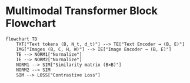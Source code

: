 # Multimodal Transformer Block Flowchart

```mermaid
flowchart TD
    TXT["Text tokens (B, N_t, d_t)"] --> TE["Text Encoder → (B, E)"]
    IMG["Images (B, C, H, W)"] --> IE["Image Encoder → (B, E)"]
    TE --> NORM1["Normalize"]
    IE --> NORM2["Normalize"]
    NORM1 --> SIM["Similarity matrix (B×B)"]
    NORM2 --> SIM
    SIM --> LOSS["Contrastive Loss"]
```
